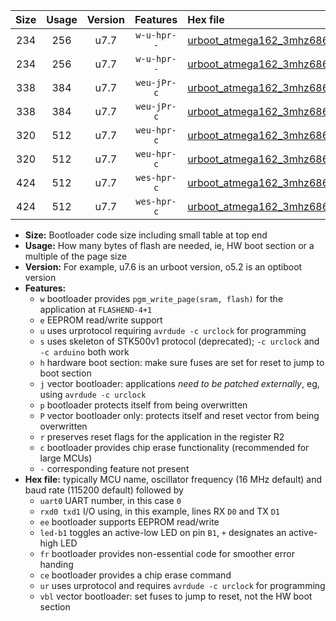 |Size|Usage|Version|Features|Hex file|
|:-:|:-:|:-:|:-:|:--|
|234|256|u7.7|`w-u-hpr--`|[urboot_atmega162_3mhz6864_115200bps_uart0_rxd0_txd1_led+b0_fr_ur.hex](https://raw.githubusercontent.com/stefanrueger/urboot.hex/main/cores/majorcore/atmega162/fcpu_3mhz6864/115200_bps/urboot_atmega162_3mhz6864_115200bps_uart0_rxd0_txd1_led+b0_fr_ur.hex)|
|234|256|u7.7|`w-u-hpr--`|[urboot_atmega162_3mhz6864_115200bps_uart1_rxb2_txb3_led+b0_fr_ur.hex](https://raw.githubusercontent.com/stefanrueger/urboot.hex/main/cores/majorcore/atmega162/fcpu_3mhz6864/115200_bps/urboot_atmega162_3mhz6864_115200bps_uart1_rxb2_txb3_led+b0_fr_ur.hex)|
|338|384|u7.7|`weu-jPr-c`|[urboot_atmega162_3mhz6864_115200bps_uart0_rxd0_txd1_ee_led+b0_fr_ce_ur_vbl.hex](https://raw.githubusercontent.com/stefanrueger/urboot.hex/main/cores/majorcore/atmega162/fcpu_3mhz6864/115200_bps/urboot_atmega162_3mhz6864_115200bps_uart0_rxd0_txd1_ee_led+b0_fr_ce_ur_vbl.hex)|
|338|384|u7.7|`weu-jPr-c`|[urboot_atmega162_3mhz6864_115200bps_uart1_rxb2_txb3_ee_led+b0_fr_ce_ur_vbl.hex](https://raw.githubusercontent.com/stefanrueger/urboot.hex/main/cores/majorcore/atmega162/fcpu_3mhz6864/115200_bps/urboot_atmega162_3mhz6864_115200bps_uart1_rxb2_txb3_ee_led+b0_fr_ce_ur_vbl.hex)|
|320|512|u7.7|`weu-hpr-c`|[urboot_atmega162_3mhz6864_115200bps_uart0_rxd0_txd1_ee_led+b0_fr_ce_ur.hex](https://raw.githubusercontent.com/stefanrueger/urboot.hex/main/cores/majorcore/atmega162/fcpu_3mhz6864/115200_bps/urboot_atmega162_3mhz6864_115200bps_uart0_rxd0_txd1_ee_led+b0_fr_ce_ur.hex)|
|320|512|u7.7|`weu-hpr-c`|[urboot_atmega162_3mhz6864_115200bps_uart1_rxb2_txb3_ee_led+b0_fr_ce_ur.hex](https://raw.githubusercontent.com/stefanrueger/urboot.hex/main/cores/majorcore/atmega162/fcpu_3mhz6864/115200_bps/urboot_atmega162_3mhz6864_115200bps_uart1_rxb2_txb3_ee_led+b0_fr_ce_ur.hex)|
|424|512|u7.7|`wes-hpr-c`|[urboot_atmega162_3mhz6864_115200bps_uart0_rxd0_txd1_ee_led+b0_fr_ce.hex](https://raw.githubusercontent.com/stefanrueger/urboot.hex/main/cores/majorcore/atmega162/fcpu_3mhz6864/115200_bps/urboot_atmega162_3mhz6864_115200bps_uart0_rxd0_txd1_ee_led+b0_fr_ce.hex)|
|424|512|u7.7|`wes-hpr-c`|[urboot_atmega162_3mhz6864_115200bps_uart1_rxb2_txb3_ee_led+b0_fr_ce.hex](https://raw.githubusercontent.com/stefanrueger/urboot.hex/main/cores/majorcore/atmega162/fcpu_3mhz6864/115200_bps/urboot_atmega162_3mhz6864_115200bps_uart1_rxb2_txb3_ee_led+b0_fr_ce.hex)|

- **Size:** Bootloader code size including small table at top end
- **Usage:** How many bytes of flash are needed, ie, HW boot section or a multiple of the page size
- **Version:** For example, u7.6 is an urboot version, o5.2 is an optiboot version
- **Features:**
  + `w` bootloader provides `pgm_write_page(sram, flash)` for the application at `FLASHEND-4+1`
  + `e` EEPROM read/write support
  + `u` uses urprotocol requiring `avrdude -c urclock` for programming
  + `s` uses skeleton of STK500v1 protocol (deprecated); `-c urclock` and `-c arduino` both work
  + `h` hardware boot section: make sure fuses are set for reset to jump to boot section
  + `j` vector bootloader: applications *need to be patched externally*, eg, using `avrdude -c urclock`
  + `p` bootloader protects itself from being overwritten
  + `P` vector bootloader only: protects itself and reset vector from being overwritten
  + `r` preserves reset flags for the application in the register R2
  + `c` bootloader provides chip erase functionality (recommended for large MCUs)
  + `-` corresponding feature not present
- **Hex file:** typically MCU name, oscillator frequency (16 MHz default) and baud rate (115200 default) followed by
  + `uart0` UART number, in this case `0`
  + `rxd0 txd1` I/O using, in this example, lines RX `D0` and TX `D1`
  + `ee` bootloader supports EEPROM read/write
  + `led-b1` toggles an active-low LED on pin `B1`, `+` designates an active-high LED
  + `fr` bootloader provides non-essential code for smoother error handing
  + `ce` bootloader provides a chip erase command
  + `ur` uses urprotocol and requires `avrdude -c urclock` for programming
  + `vbl` vector bootloader: set fuses to jump to reset, not the HW boot section
